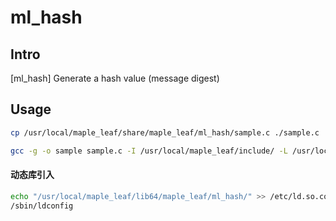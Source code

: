 ml_hash
=======

Intro
-----
[ml_hash] Generate a hash value (message digest)


Usage
------------

```bash
cp /usr/local/maple_leaf/share/maple_leaf/ml_hash/sample.c ./sample.c

gcc -g -o sample sample.c -I /usr/local/maple_leaf/include/ -L /usr/local/maple_leaf/lib64/maple_leaf/ml_hash/ -lml_hash
````

#### 动态库引入

```bash
echo "/usr/local/maple_leaf/lib64/maple_leaf/ml_hash/" >> /etc/ld.so.conf.d/maple_leaf.conf
/sbin/ldconfig
````
